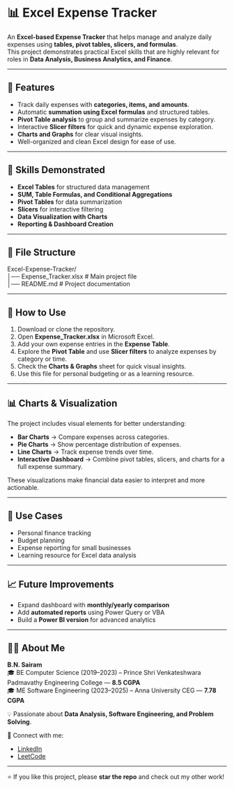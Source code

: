 # 📊 Excel Expense Tracker

An **Excel-based Expense Tracker** that helps manage and analyze daily expenses using **tables, pivot tables, slicers, and formulas**.  
This project demonstrates practical Excel skills that are highly relevant for roles in **Data Analysis, Business Analytics, and Finance**.

---

## 🚀 Features
- Track daily expenses with **categories, items, and amounts**.
- Automatic **summation using Excel formulas** and structured tables.
- **Pivot Table analysis** to group and summarize expenses by category.
- Interactive **Slicer filters** for quick and dynamic expense exploration.
- **Charts and Graphs** for clear visual insights.
- Well-organized and clean Excel design for ease of use.

---

## 🔧 Skills Demonstrated
- **Excel Tables** for structured data management  
- **SUM, Table Formulas, and Conditional Aggregations**  
- **Pivot Tables** for data summarization  
- **Slicers** for interactive filtering  
- **Data Visualization with Charts**  
- **Reporting & Dashboard Creation**  

---

## 📂 File Structure

Excel-Expense-Tracker/  
│── Expense_Tracker.xlsx   # Main project file  
│── README.md              # Project documentation  

---

## 📂 How to Use

1. Download or clone the repository.  
2. Open **Expense_Tracker.xlsx** in Microsoft Excel.  
3. Add your own expense entries in the **Expense Table**.  
4. Explore the **Pivot Table** and use **Slicer filters** to analyze expenses by category or time.  
5. Check the **Charts & Graphs** sheet for quick visual insights.  
6. Use this file for personal budgeting or as a learning resource.  

---

## 📊 Charts & Visualization

The project includes visual elements for better understanding:
- **Bar Charts** → Compare expenses across categories.  
- **Pie Charts** → Show percentage distribution of expenses.  
- **Line Charts** → Track expense trends over time.  
- **Interactive Dashboard** → Combine pivot tables, slicers, and charts for a full expense summary.  

These visualizations make financial data easier to interpret and more actionable.  

---

## 🎯 Use Cases
- Personal finance tracking  
- Budget planning  
- Expense reporting for small businesses  
- Learning resource for Excel data analysis  

---

## 📈 Future Improvements
- Expand dashboard with **monthly/yearly comparison**  
- Add **automated reports** using Power Query or VBA  
- Build a **Power BI version** for advanced analytics  

---

## 👨‍💻 About Me
**B.N. Sairam**  
🎓 BE Computer Science (2019–2023) – Prince Shri Venkateshwara Padmavathy Engineering College — **8.5 CGPA**  
🎓 ME Software Engineering (2023–2025) – Anna University CEG — **7.78 CGPA**  

💡 Passionate about **Data Analysis, Software Engineering, and Problem Solving**.  

🔗 Connect with me:  
- [LinkedIn](https://www.linkedin.com/in/iamsairamnagarajan/)  
- [LeetCode](https://leetcode.com/u/bnsairam_14/)  

---

⭐ If you like this project, please **star the repo** and check out my other work!  

